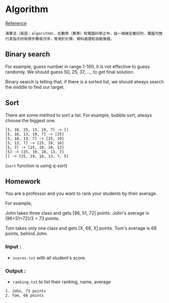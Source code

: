 # Algorithm

[Reference](https://zh.wikipedia.org/zh-tw/%E7%AE%97%E6%B3%95)
```
演算法（英語：algorithm），在數學（算學）和電腦科學之中，指一個被定義好的、電腦可施行其指示的有限步驟或次序，常用於計算、資料處理和自動推理。
```

## Binary search
For example, guess number in range 1-100, it is not effective to guess randomly.
We should guess 50, 25, 37, ..., to get final solution.

Binary search is telling that, if there is a sorted list, we should always search the middle to find our target.

## Sort
There are some method to sort a list.
For example, bubble sort, always choose the biggest one.
```
[5, 18, 25, 13, 19, 7] -> []
[5, 18, 13, 19, 7] -> [25]
[5, 18, 13, 7] -> [25, 19]
[5, 13, 7] -> [25, 19, 18]
[5, 7] -> [25, 19, 18, 13]
[5] -> [25, 19, 18, 13, 7]
[] -> [25, 19, 18, 13, 7, 5]
```
(`sort` function is using q-sort)

## Homework
You are a professor and you want to rank your students by their average.

For example, 

John takes three class and gets [96, 51, 72] points. 
John's average is (96+51+72)/3 = 73 points.

Tom takes only one class and gets [X, 68, X] points.
Tom's average is 68 points, behind John.

### Input :
- `scores.txt` with all student's score.

### Output :
- `ranking.txt` to list their ranking, name, average
```
1. John, 73 points
2. Tom, 68 points
```

